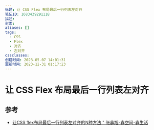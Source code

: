 ```yaml
---
标题: 让 CSS Flex 布局最后一行列表左对齐
笔记ID: 1683439291118
描述: 
封面: 
aliases: []
tags:
  - CSS
  - Flex
  - 对齐
  - 左对齐
cssclasses: 
创建时间: 2023-05-07 14:01:31
更新时间: 2023-12-31 01:17:23
---
```


# 让 CSS Flex 布局最后一行列表左对齐

## 参考

- [让CSS flex布局最后一行列表左对齐的N种方法 " 张鑫旭-鑫空间-鑫生活](https://www.zhangxinxu.com/wordpress/2019/08/css-flex-last-align/)
